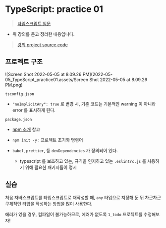 # TypeScript: practice 01

> [타입스크립트 입문](https://www.inflearn.com/course/%ED%83%80%EC%9E%85%EC%8A%A4%ED%81%AC%EB%A6%BD%ED%8A%B8-%EC%9E%85%EB%AC%B8/)

- 위 강의를 듣고 정리한 내용입니다. 

>[강의 project source code](https://github.com/joshua1988/learn-typescript)

## 프로젝트 구조 

![Screen Shot 2022-05-05 at 8.09.26 PM](2022-05-05_TypeScript_practice01.assets/Screen Shot 2022-05-05 at 8.09.26 PM.png)

`tsconfig.json` 

- `"noImplicitAny": true` 로 변경 시, 기존 코드는 기본적인 warning 이 아니라 error 를 표시하게 된다. 

`package.json`

- [npm 소개](https://joshua1988.github.io/webpack-guide/build/node-npm.html#npm) 참고 

- `npm init -y` : 프로젝트 초기화 명령어 
- `babel`, `prettier`, 등 `devDependencies` 가 정의되어 있다. 
  - typescript 를 보조하고 있는, 규칙을 인지하고 있는 `.eslintrc.js` 를 사용하기 위해 필요한 패키지들이 명시 



## 실습 

처음 자바스크립트를 타입스크립트로 재작성할 때, `any` 타입으로 지정해 둔 뒤 차근차근 구체적인 타입을 작성하는 방법을 많이 사용한다. 

에러가 있을 경우, 컴파일이 불가능하므로, 에러가 없도록 `1_todo` 프로젝트를 수정해보자!





